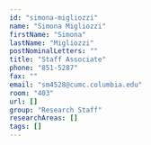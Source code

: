 ```yaml
---
id: "simona-migliozzi"
name: "Simona Migliozzi"
firstName: "Simona"
lastName: "Migliozzi"
postNominalLetters: ""
title: "Staff Associate"
phone: "851-5287"
fax: ""
email: "sm4528@cumc.columbia.edu"
room: "403"
url: []
group: "Research Staff"
researchAreas: []
tags: []
---
```

